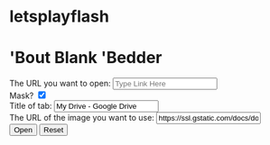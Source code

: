 # letsplayflash
<!DOCTYPE html>
<html>
<head>
  <title>'Bout Blank 'Bedder</title>
  <script>
  var win
//thing for aboutblank
function aboutblank(url){
    win = window.open(); 
  win.document.body.style.margin = "0"; 
  win.document.body.style.height = "100vh";
  var iframe = win.document.createElement("iframe"); 
  iframe.style.border = "none"; 
  iframe.style.width = "100%"; 
  iframe.style.height = "100%"; 
  iframe.style.margin = "0";
  iframe.referrerpolicy = "no-referrer"; 
  iframe.allow = "fullscreen"; 
  iframe.src = url; win.document.body.appendChild(iframe);
}

//change title and favicon of new tab
function changefat(doc, title, image){
    doc.title=title;
  var icon=doc.querySelector(`link[rel='icon']`);
  if (!icon) {
    icon = doc.createElement('link');
    icon.rel='icon';
    icon.setAttribute("href",image);
    doc.head.appendChild(icon);
    }
}

function start(){
    aboutblank(document.getElementById("url").value);
  if (document.getElementById("check").value){
      changefat(win.document, document.getElementById("title").value, document.getElementById("image").value);
  }
}
  </script>
</head>
<body>
  <h1>'Bout Blank 'Bedder</h1>
  <form onsubmit="event.preventDefault();start();">
  <label for="url">The URL you want to open:</label>
  <input type="url" placeholder="Type Link Here" id="url"> 
  <br>
  <label for="check">Mask?</label>
  <input type="checkbox" id="check" checked>
  <br>
  <label for="title">Title of tab:</label>
  <input type="text" placeholder="Type Title Here" id="title" value="My Drive - Google Drive"> 
  <br>
  <label for="image">The URL of the image you want to use:</label>
  <input type="text" placeholder="Type Link Here" id="image" value="https://ssl.gstatic.com/docs/doclist/images/drive_2022q3_32dp.png"> 
  <br>
  <input type="submit" value="Open">
  <input type="reset"> 
  </form>
</body>
</html>

